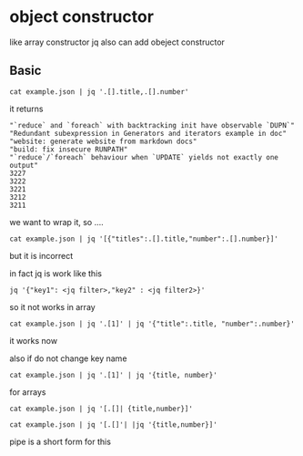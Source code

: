 # object constructor

like array constructor jq also can add obeject constructor

## Basic

```
cat example.json | jq '.[].title,.[].number'
```
it returns 
```
"`reduce` and `foreach` with backtracking init have observable `DUPN`"
"Redundant subexpression in Generators and iterators example in doc"
"website: generate website from markdown docs"
"build: fix insecure RUNPATH"
"`reduce`/`foreach` behaviour when `UPDATE` yields not exactly one output"
3227
3222
3221
3212
3211
```

we want to wrap it, so ....
```
cat example.json | jq '[{"titles":.[].title,"number":.[].number}]'
```

but it is incorrect 

in fact jq is work like this 

```
jq '{"key1": <jq filter>,"key2" : <jq filter2>}'
```

so it not works in array 

```
cat example.json | jq '.[1]' | jq '{"title":.title, "number":.number}'

```
it works now 

also if do not change key name 
```
cat example.json | jq '.[1]' | jq '{title, number}'

```

for arrays 
```
cat example.json | jq '[.[]| {title,number}]'
```
```
cat example.json | jq '[.[]'| |jq '{title,number}]'
```

pipe is a short form for this


